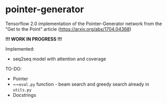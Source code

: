 # pointer-generator

Tensorflow 2.0 implementation of the Pointer-Generator network from the "Get to the Point" article (https://arxiv.org/abs/1704.04368)

**!!! WORK IN PROGRESS !!!**

Implemented:
* seq2seq model with attention and coverage

TO-DO:
* Pointer
* ~~`eval.py` function - beam search and greedy search already in `utils.py`
* Docstrings
